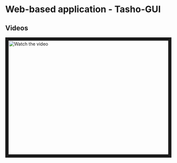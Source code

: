 # Web-based application - Tasho-GUI


## Videos

<a href="http://www.youtube.com/watch?feature=player_embedded&v=a5YffMyu70g" target="_blank">
 <img src="http://img.youtube.com/vi/a5YffMyu70g/hqdefault.jpg" alt="Watch the video" width="640" height="360" border="10" />
</a>
